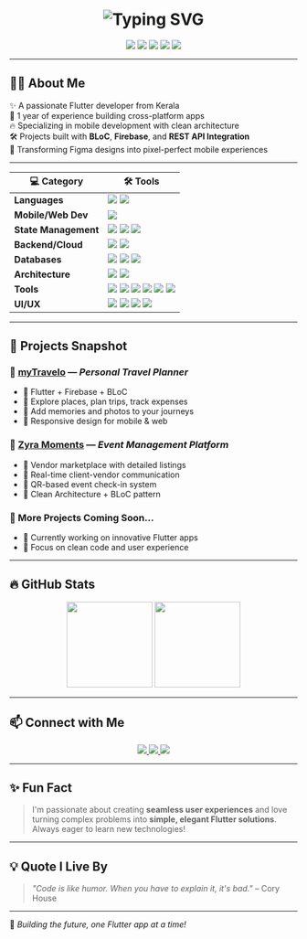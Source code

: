 <h1 align="center">
  <img src="https://readme-typing-svg.herokuapp.com?font=Fira+Code&size=25&duration=3000&pause=1000&color=0175C2&center=true&vCenter=true&width=600&lines=Hey+there!+I'm+Shahir+Mon+KS+👋;Flutter+Developer+from+Kerala!;Welcome+to+my+GitHub+💻" alt="Typing SVG" />
</h1>

<p align="center">
  <img src="https://img.shields.io/badge/Flutter-02569B?style=for-the-badge&logo=flutter&logoColor=white"/>
  <img src="https://img.shields.io/badge/Firebase-ffca28?style=for-the-badge&logo=firebase&logoColor=black"/>
  <img src="https://img.shields.io/badge/Dart-0175C2?style=for-the-badge&logo=dart&logoColor=white"/>
  <img src="https://img.shields.io/badge/Bloc-%23007ACC.svg?style=for-the-badge&logo=redux&logoColor=white"/>
  <img src="https://img.shields.io/badge/GitHub-100000?style=for-the-badge&logo=github&logoColor=white"/>
</p>

---

## 👨‍💻 About Me

✨ A passionate Flutter developer from Kerala  
🌱 1 year of experience building cross-platform apps  
🔥 Specializing in mobile development with clean architecture  
🛠️ Projects built with **BLoC**, **Firebase**, and **REST API Integration**  
🎨 Transforming Figma designs into pixel-perfect mobile experiences

---

| 💻 Category          | 🛠️ Tools                                                                                                                                                                                                                                                                                                                                                                                                                                                                                                                                                                                                                                                                                  |
| -------------------- | ------------------------------------------------------------------------------------------------------------------------------------------------------------------------------------------------------------------------------------------------------------------------------------------------------------------------------------------------------------------------------------------------------------------------------------------------------------------------------------------------------------------------------------------------------------------------------------------------------------------------------------------------------------------------------------------ |
| **Languages**        | <img src="https://img.shields.io/badge/Dart-0175C2?style=for-the-badge&logo=dart&logoColor=white"/> <img src="https://img.shields.io/badge/JavaScript-F7DF1E?style=for-the-badge&logo=javascript&logoColor=black"/>                                                                                                                                                                                                                                                                                                                                                                                                                                                                        |
| **Mobile/Web Dev**   | <img src="https://img.shields.io/badge/Flutter-02569B?style=for-the-badge&logo=flutter&logoColor=white"/>                                                                                                                                                                                                                                                                                                                                                                                                                                                                                                                                                                                  |
| **State Management** | <img src="https://img.shields.io/badge/Bloc-%23007ACC.svg?style=for-the-badge&logo=redux&logoColor=white"/> <img src="https://img.shields.io/badge/GetX-EE4645?style=for-the-badge&logo=getx&logoColor=white"/> <img src="https://img.shields.io/badge/Provider-0288D1?style=for-the-badge&logo=provider&logoColor=white"/>                                                                                                                                                                                                                                                                                                                                                            |
| **Backend/Cloud**    | <img src="https://img.shields.io/badge/Firebase-ffca28?style=for-the-badge&logo=firebase&logoColor=black"/> <img src="https://img.shields.io/badge/REST%20API-00ACC1?style=for-the-badge&logo=json&logoColor=white"/>                                                                                                                                                                                                                                                                                                                                                                                                                                                                      |
| **Databases**        | <img src="https://img.shields.io/badge/Hive-FFC107?style=for-the-badge&logo=hive&logoColor=black"/> <img src="https://img.shields.io/badge/SQLite-003B57?style=for-the-badge&logo=sqlite&logoColor=white"/> <img src="https://img.shields.io/badge/SharedPreferences-4CAF50?style=for-the-badge&logo=android&logoColor=white"/>                                                                                                                                                                                                                                                                                                                                                            |
| **Architecture**     | <img src="https://img.shields.io/badge/Clean%20Architecture-3F51B5?style=for-the-badge&logo=clean&logoColor=white"/> <img src="https://img.shields.io/badge/MVVM-FF5722?style=for-the-badge&logo=model&logoColor=white"/>                                                                                                                                                                                                                                                                                                                                                                                                                                                                  |
| **Tools**            | <img src="https://img.shields.io/badge/Git-F05032?style=for-the-badge&logo=git&logoColor=white"/> <img src="https://img.shields.io/badge/GitHub-181717?style=for-the-badge&logo=github&logoColor=white"/> <img src="https://img.shields.io/badge/Postman-FF6C37?style=for-the-badge&logo=postman&logoColor=white"/> <img src="https://img.shields.io/badge/Firebase%20Console-ffcc00?style=for-the-badge&logo=firebase&logoColor=black"/> <img src="https://img.shields.io/badge/VS%20Code-007ACC?style=for-the-badge&logo=visual-studio-code&logoColor=white"/> <img src="https://img.shields.io/badge/Android%20Studio-3DDC84?style=for-the-badge&logo=android-studio&logoColor=white"/> |
| **UI/UX**            | <img src="https://img.shields.io/badge/Figma-F24E1E?style=for-the-badge&logo=figma&logoColor=white"/> <img src="https://img.shields.io/badge/Material%20Design-757575?style=for-the-badge&logo=material-design&logoColor=white"/> <img src="https://img.shields.io/badge/Responsive-1976D2?style=for-the-badge&logo=responsive&logoColor=white"/> <img src="https://img.shields.io/badge/Custom%20Widgets-6200EA?style=for-the-badge&logo=widgets&logoColor=white"/>                                                                                                                                                                                                                 |


---

## 📱 Projects Snapshot

### 🔹 [myTravelo](https://github.com/shahirmonks/mytravelo) — *Personal Travel Planner*
- 📌 Flutter + Firebase + BLoC  
- 📌 Explore places, plan trips, track expenses  
- 📌 Add memories and photos to your journeys  
- 📌 Responsive design for mobile & web  

### 🔹 [Zyra Moments](https://github.com/shahirmonks/zyra-moments) — *Event Management Platform*
- 🎉 Vendor marketplace with detailed listings  
- 🎉 Real-time client-vendor communication  
- 🎉 QR-based event check-in system  
- 🎉 Clean Architecture + BLoC pattern  

### 🔹 More Projects Coming Soon...
- 🚀 Currently working on innovative Flutter apps  
- 🚀 Focus on clean code and user experience  

---

## 🔥 GitHub Stats

<p align="center">
  <img src="https://github-readme-stats.vercel.app/api?username=ShahirShan786&show_icons=true&theme=transparent&hide_border=false" height="150px"/>
  <img src="https://streak-stats.demolab.com?user=shahirmonks&theme=transparent&hide_border=false" height="150px"/>
</p>

---

## 📫 Connect with Me

<p align="center">
  <a href="https://linkedin.com/in/shahir-mon-ks/" target="_blank">
    <img src="https://img.shields.io/badge/LinkedIn-%230077B5.svg?style=for-the-badge&logo=linkedin&logoColor=white"/>
  </a>
  <a href="mailto:your.email@example.com" target="_blank">
    <img src="https://img.shields.io/badge/Email-D14836?style=for-the-badge&logo=gmail&logoColor=white"/>
  </a>
  <a href="https://github.com/shahirmonks" target="_blank">
    <img src="https://img.shields.io/badge/GitHub-100000?style=for-the-badge&logo=github&logoColor=white"/>
  </a>
</p>

---

## ✨ Fun Fact

> I'm passionate about creating **seamless user experiences** and love turning complex problems into **simple, elegant Flutter solutions**. Always eager to learn new technologies!

---

## 💡 Quote I Live By

> *"Code is like humor. When you have to explain it, it's bad."* – Cory House

---

🎯 *Building the future, one Flutter app at a time!*
